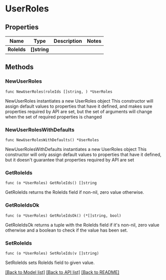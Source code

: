 # UserRoles

## Properties

Name | Type | Description | Notes
------------ | ------------- | ------------- | -------------
**RoleIds** | **[]string** |  | 

## Methods

### NewUserRoles

`func NewUserRoles(roleIds []string, ) *UserRoles`

NewUserRoles instantiates a new UserRoles object
This constructor will assign default values to properties that have it defined,
and makes sure properties required by API are set, but the set of arguments
will change when the set of required properties is changed

### NewUserRolesWithDefaults

`func NewUserRolesWithDefaults() *UserRoles`

NewUserRolesWithDefaults instantiates a new UserRoles object
This constructor will only assign default values to properties that have it defined,
but it doesn't guarantee that properties required by API are set

### GetRoleIds

`func (o *UserRoles) GetRoleIds() []string`

GetRoleIds returns the RoleIds field if non-nil, zero value otherwise.

### GetRoleIdsOk

`func (o *UserRoles) GetRoleIdsOk() (*[]string, bool)`

GetRoleIdsOk returns a tuple with the RoleIds field if it's non-nil, zero value otherwise
and a boolean to check if the value has been set.

### SetRoleIds

`func (o *UserRoles) SetRoleIds(v []string)`

SetRoleIds sets RoleIds field to given value.



[[Back to Model list]](../README.md#documentation-for-models) [[Back to API list]](../README.md#documentation-for-api-endpoints) [[Back to README]](../README.md)


